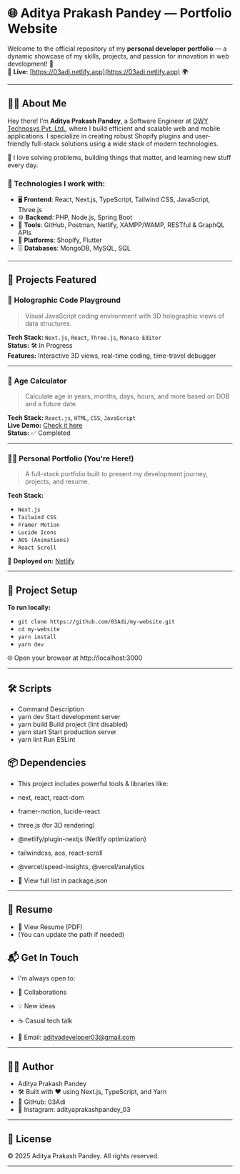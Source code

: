 # 🌐 Aditya Prakash Pandey — Portfolio Website 

Welcome to the official repository of my **personal developer portfolio** — a dynamic showcase of my skills, projects, and passion for innovation in web development! 🚀  
🔗 **Live:** [https://03adi.netlify.app](https://03adi.netlify.app) 🌍
  
--- 

## 👨‍💻 About Me
   
Hey there! I’m **Aditya Prakash Pandey**, a Software Engineer at [OWY Technosys Pvt. Ltd.](https://owytechnosys.com), where I build efficient and scalable web and mobile applications. I specialize in creating robust Shopify plugins and user-friendly full-stack solutions using a wide stack of modern technologies.

🧠 I love solving problems, building things that matter, and learning new stuff every day.

### 🔧 Technologies I work with:
- 🖥️ **Frontend**: React, Next.js, TypeScript, Tailwind CSS, JavaScript, Three.js  
- ⚙️ **Backend**: PHP, Node.js, Spring Boot  
- 🧩 **Tools**: GitHub, Postman, Netlify, XAMPP/WAMP, RESTful & GraphQL APIs  
- 🛒 **Platforms**: Shopify, Flutter  
- 🗄️ **Databases**: MongoDB, MySQL, SQL  

---

## 📁 Projects Featured

### 🌌 Holographic Code Playground
> Visual JavaScript coding environment with 3D holographic views of data structures.

**Tech Stack:** `Next.js`, `React`, `Three.js`, `Monaco Editor`  
**Status:** 🛠 In Progress  
**Features:** Interactive 3D views, real-time coding, time-travel debugger

---

### 📆 Age Calculator
> Calculate age in years, months, days, hours, and more based on DOB and a future date.

**Tech Stack:** `React.js`, `HTML`, `CSS`, `JavaScript`  
**Live Demo:** [Check it here](https://03adi.netlify.app)  
**Status:** ✅ Completed

---

### 👨‍🎨 Personal Portfolio (You're Here!)
> A full-stack portfolio built to present my development journey, projects, and resume.

**Tech Stack:**
- `Next.js`
- `Tailwind CSS`
- `Framer Motion`
- `Lucide Icons`
- `AOS (Animations)`
- `React Scroll`

🚀 **Deployed on:** [Netlify](https://www.netlify.com/)

---

## 🧰 Project Setup

**To run locally:**
  - `git clone https://github.com/03Adi/my-website.git`
  - `cd my-website`
  - `yarn install`
  - `yarn dev`


🌐 Open your browser at http://localhost:3000

---

## 🛠 Scripts

- Command	Description
- yarn dev	Start development server
- yarn build	Build project (lint disabled)
- yarn start	Start production server
- yarn lint	Run ESLint

## 📦 Dependencies
- This project includes powerful tools & libraries like:

- next, react, react-dom

- framer-motion, lucide-react

- three.js (for 3D rendering)

- @netlify/plugin-nextjs (Netlify optimization)

- tailwindcss, aos, react-scroll

- @vercel/speed-insights, @vercel/analytics

- 📄 View full list in package.json

---

## 📄 Resume
- 📎 View Resume (PDF)
- (You can update the path if needed)

## 📬 Get In Touch
- I'm always open to:

- 📌 Collaborations

- 💡 New ideas

- ☕️ Casual tech talk

- 📧 Email: adityadeveloper03@gmail.com

---

## 🧑‍💻 Author
- Aditya Prakash Pandey
- 🛠 Built with ❤️ using Next.js, TypeScript, and Yarn
- 🔗 GitHub: 03Adi
- 📸 Instagram: adityaprakashpandey_03

---

## 📜 License
© 2025 Aditya Prakash Pandey. All rights reserved.


---
